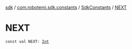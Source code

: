 [sdk](../../index.md) / [com.robotemi.sdk.constants](../index.md) / [SdkConstants](index.md) / [NEXT](./-n-e-x-t.md)

# NEXT

`const val NEXT: `[`Int`](https://kotlinlang.org/api/latest/jvm/stdlib/kotlin/-int/index.html)